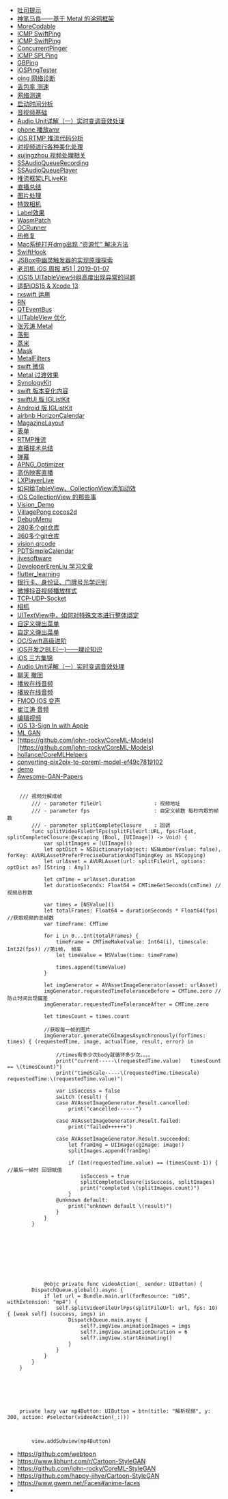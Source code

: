 * [吐司提示](https://github.com/tattn/TTToast)
* [神笔马良——基于 Metal 的涂鸦框架](https://www.jianshu.com/p/13849a90064a)
* [MoreCodable](https://github.com/tattn/MoreCodable)
* [ICMP SwiftPing](https://github.com/ankitthakur/SwiftPing)
* [ICMP SwiftPing](https://github.com/samiyr/SwiftyPing)
* [ConcurrentPinger](https://github.com/krispis1/ConcurrentPinger)
* [ICMP SPLPing](https://github.com/OliverLetterer/SPLPing)
* [GBPing](https://github.com/lmirosevic/GBPing)
* [iOSPingTester](https://github.com/6ag/iOSPingTester)
* [ping 网络诊断](https://github.com/mediaios/net-diagnosis)
* [丢包率 测速](https://github.com/PowerCC/MobileSpeed)
* [网络测速](https://github.com/rongwf/NetworkSpeed)
* [启动时间分析](https://www.jianshu.com/p/98a9963288da)
* [音视频基础](luohuagu.com/2021/10/11/audio-video-basic/)
* [Audio Unit详解（一）实时变调音效处理](https://www.jianshu.com/p/0fe2142fb863)
* [phone 播放amr](https://blog.csdn.net/chenyong05314/article/details/8893056)
* [iOS RTMP 推流代码分析](luohuagu.com/2021/10/11/ios-rtmp-push/)
* [对视频进行各种美化处理](https://github.com/xujingzhou/VideoBeautify)
* [xujingzhou 视频处理相关](https://github.com/xujingzhou?tab=repositories)
* [SSAudioQueueRecording](https://github.com/Michael-iOSer/SSAudioQueueRecording)
* [SSAudioQueuePlayer](https://github.com/Michael-iOSer/SSAudioQueuePlayer)
* [推流框架LFLiveKit](https://github.com/LaiFengiOS/LFLiveKit)
* [直播总结](https://github.com/guoxiaopang/LiveExplanation)
* [图片处理](https://github.com/yackle/CLImageEditor)
* [特效相机](https://github.com/ZZZZou/AwemeLike)
* [Label效果](https://github.com/kciter/GlitchLabel)
* [WasmPatch](https://github.com/everettjf/WasmPatch)
* [OCRunner](https://github.com/SilverFruity/OCRunner)
* [热修复](https://www.sotvm.com/payment/pricing)
* [Mac系统打开dmg出现 “资源忙” 解决方法](https://www.jianshu.com/p/397e762025d2)
* [SwiftHook](https://github.com/623637646/SwiftHook)
* [JSBox中幽灵触发器的实现原理探索](https://juejin.cn/post/6844903750700793863)
* [老司机 iOS 周报 #51 | 2019-01-07](kmanong.top/kmn/qxw/form/article?id=2283&cate=49)
* [iOS15 UITableView分组高度出现异常的问题](https://www.jianshu.com/p/9d4b791ca8c4)
* [适配iOS15 & Xcode 13](https://www.jianshu.com/p/54b3a053c250)
* [rxswift 运用](https://github.com/LeoMobileDeveloper/awesome-rxswift)
* [RN](https://github.com/LeoMobileDeveloper/ReactNativeMaterials)
* [QTEventBus](https://github.com/LeoMobileDeveloper/QTEventBus)
* [UITableView 优化](https://github.com/LeoMobileDeveloper/Blogs/blob/master/Swift/Elegant%20TableView.md)
* [张芳涛 Metal](https://github.com/zhangfangtaozft/Metal-Tutorial)
* [落影](https://github.com/loyinglin)
* [蒸米](https://github.com/zhengmin1989)
* [Mask](https://github.com/hellochenms/WindowAndScenery)
* [MetalFilters](https://github.com/alexiscn/MetalFilters)
* [swift 微信](https://github.com/alexiscn/WeChatSwift)
* [Metal 过渡效果](https://github.com/alexiscn/MTTransitions)
* [SynologyKit](https://github.com/alexiscn/SynologyKit#features)
* [swift 版本变化内容](https://www.hackingwithswift.com/swift)
* [swiftUI 版 IGListKit](https://github.com/GoodOpenRepo/Carbon)
* [Android 版 IGListKit](https://github.com/airbnb/epoxy)
* [airbnb  HorizonCalendar](https://github.com/airbnb/HorizonCalendar)
* [MagazineLayout](https://github.com/airbnb/MagazineLayout)
* [表单](https://github.com/ra1028/Former)
* [RTMP推流](https://github.com/cats-oss/VideoCast-Swift)
* [直播技术总结](https://github.com/guoxiaopang/LiveExplanation)
* [弹幕](https://github.com/panghaijiao/HJDanmakuDemo)
* [APNG_Optimizer](https://sourceforge.net/projects/apng/files/APNG_Optimizer/)
* [高仿映客直播](https://github.com/shawn-tangsc/inke-demo)
* [LXPlayerLive](https://github.com/SoftProgramLX/LXPlayerLive)
* [如何给TableView、CollectionView添加动效](https://juejin.cn/post/6844903564704219143)
* [iOS CollectionView 的那些事](https://juejin.cn/post/6844903813300617229)
* [Vision_Demo](https://github.com/bigsen/Vision_Demo)
* [VillagePong cocos2d](https://github.com/EatMyBubbles/VillagePong)
* [DebugMenu](https://github.com/noppefoxwolf/DebugMenu)
* [280多个git仓库](https://github.com/noppefoxwolf?tab=repositories)
* [360多个git仓库](https://github.com/hansemannn)
* [vision qrcode](https://github.com/hansemannn/iOS11-QR-Code-Example)
* [PDTSimpleCalendar](https://github.com/jivesoftware/PDTSimpleCalendar)
* [jivesoftware](https://github.com/jivesoftware)
* [DeveloperErenLiu 学习文章](https://github.com/DeveloperErenLiu)
* [flutter_learning](https://gitee.com/luopengfei66/flutter_learning)
* [银行卡、身份证、门牌号光学识别](https://github.com/evilgix/Evil)
* [微博抖音视频播放样式](https://github.com/1019459067/AVPlayerDemo)
* [TCP-UDP-Socket](https://github.com/1019459067/TCP-UDP-Socket)
* [相机](https://github.com/1019459067/CameraDemo)
* [UITextView中，如何对特殊文本进行整体绑定](https://www.jianshu.com/p/891275b93d29)
* [自定义弹出菜单](https://github.com/kouliang/KLPopMenu)
* [自定义弹出菜单](https://github.com/1019459067/MenuDemo)
* [OC/Swift高级进阶](https://blog.csdn.net/zhonggaorong/category_10772204.html)
* [iOS开发之BLE(一)——理论知识](https://www.jianshu.com/p/fecd0d89d29b)
* [iOS 三方集锦](https://github.com/gaoguanbao/iOSThird-SDK/tree/225d381b6eb871534873b6eb02b38067083f898b)
* [Audio Unit详解（一）实时变调音效处理](https://www.jianshu.com/p/0fe2142fb863)
* [聊天 撤回](https://github.com/sagesse-cn/swift-nornir)
* [播放在线音频](https://github.com/GoodOpenRepo/AudioStreamer)
* [播放在线音频](https://github.com/GoodOpenRepo/FreeStreamer)
* [FMOD IOS 变声](https://github.com/zhaochengfeng/FMODIOS)
* [崔江涛 音频](https://www.cnblogs.com/kenshincui/p/4186022.html#soundEffect)
* [编辑视频](https://github.com/wemmet/RDVEUIDemo)
* [iOS 13-Sign In with Apple](https://www.jianshu.com/p/e1284bd8c72a)
* [ML GAN](https://github.com/TachibanaYoshino?tab=repositories)
* [https://github.com/john-rocky/CoreML-Models](https://github.com/john-rocky/CoreML-Models)
* [hollance/CoreMLHelpers](https://github.com/hollance/CoreMLHelpers)
* [converting-pix2pix-to-coreml-model-ef49c7819102](https://rockyshikoku.medium.com/converting-pix2pix-to-coreml-model-ef49c7819102)
* [demo](https://github.com/Xiaoye220/Demos)
* [Awesome-GAN-Papers](https://github.com/happy-jihye/Awesome-GAN-Papers)

```

    /// 视频分解成帧
        /// - parameter fileUrl                 : 视频地址
        /// - parameter fps                     : 自定义帧数 每秒内取的帧数
        /// - parameter splitCompleteClosure    : 回调
        func splitVideoFileUrlFps(splitFileUrl:URL, fps:Float, splitCompleteClosure:@escaping (Bool, [UIImage]) -> Void) {
            var splitImages = [UIImage]()
            let optDict = NSDictionary(object: NSNumber(value: false), forKey: AVURLAssetPreferPreciseDurationAndTimingKey as NSCopying)
            let urlAsset = AVURLAsset(url: splitFileUrl, options: optDict as? [String : Any])
            
            let cmTime = urlAsset.duration
            let durationSeconds: Float64 = CMTimeGetSeconds(cmTime) //视频总秒数
            
            var times = [NSValue]()
            let totalFrames: Float64 = durationSeconds * Float64(fps) //获取视频的总帧数
            var timeFrame: CMTime
            
            for i in 0...Int(totalFrames) {
                timeFrame = CMTimeMake(value: Int64(i), timescale: Int32(fps)) //第i帧， 帧率
                let timeValue = NSValue(time: timeFrame)
                
                times.append(timeValue)
            }
            
            let imgGenerator = AVAssetImageGenerator(asset: urlAsset)
            imgGenerator.requestedTimeToleranceBefore = CMTime.zero //防止时间出现偏差
            imgGenerator.requestedTimeToleranceAfter = CMTime.zero
            
            let timesCount = times.count
            
            //获取每一帧的图片
            imgGenerator.generateCGImagesAsynchronously(forTimes: times) { (requestedTime, image, actualTime, result, error) in
                
                //times有多少次body就循环多少次。。。。
                print("current-----\(requestedTime.value)   timesCount == \(timesCount)")
                print("timeScale-----\(requestedTime.timescale) requestedTime:\(requestedTime.value)")
                
                var isSuccess = false
                switch (result) {
                case AVAssetImageGenerator.Result.cancelled:
                    print("cancelled------")
                    
                case AVAssetImageGenerator.Result.failed:
                    print("failed++++++")
                    
                case AVAssetImageGenerator.Result.succeeded:
                    let framImg = UIImage(cgImage: image!)
                    splitImages.append(framImg)
                    
                    if (Int(requestedTime.value) == (timesCount-1)) { //最后一帧时 回调赋值
                        isSuccess = true
                        splitCompleteClosure(isSuccess, splitImages)
                        print("completed \(splitImages.count)")
                    }
                @unknown default:
                    print("unknown default \(result)")
                }
            }
        }
        
        
        
        
        
        
        
        
        
            @objc private func videoAction(_ sender: UIButton) {
        DispatchQueue.global().async {
            if let url = Bundle.main.url(forResource: "iOS", withExtension: "mp4") {
                self.splitVideoFileUrlFps(splitFileUrl: url, fps: 10) { [weak self] (success, imgs) in
                    DispatchQueue.main.async {
                        self?.imgView.animationImages = imgs
                        self?.imgView.animationDuration = 6
                        self?.imgView.startAnimating()
                    }
                }
            }
        }
    }
    
    
    
    
    
    
    private lazy var mp4Button: UIButton = btn(title: "解析视频", y: 300, action: #selector(videoAction(_:)))
    
    
    
        view.addSubview(mp4Button)
```

* https://github.com/webtoon
* https://www.libhunt.com/r/Cartoon-StyleGAN
* https://github.com/john-rocky/CoreML-StyleGAN
* https://github.com/happy-jihye/Cartoon-StyleGAN
* https://www.gwern.net/Faces#anime-faces
* 